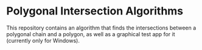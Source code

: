 # Polygonal Intersection Algorithms

This repository contains an algorithm that finds the intersections between a polygonal chain and a polygon, as well as a graphical test app for it (currently only for Windows).
